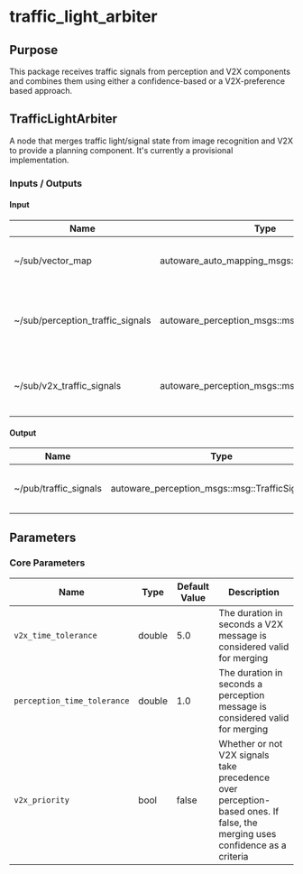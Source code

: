 # traffic_light_arbiter

## Purpose

This package receives traffic signals from perception and V2X components and combines them using either a confidence-based or a V2X-preference based approach.

## TrafficLightArbiter

A node that merges traffic light/signal state from image recognition and V2X to provide a planning component.
It's currently a provisional implementation.

### Inputs / Outputs

#### Input

| Name                             | Type                                         | Description                                              |
| -------------------------------- | -------------------------------------------- | -------------------------------------------------------- |
| ~/sub/vector_map                 | autoware_auto_mapping_msgs::msg::HADMapBin   | The vector map to get valid traffic signal ids.          |
| ~/sub/perception_traffic_signals | autoware_perception_msgs::msg::TrafficSignal | The traffic signals from the image recognition pipeline. |
| ~/sub/v2x_traffic_signals        | autoware_perception_msgs::msg::TrafficSignal | The traffic signals from the V2X interface.              |

#### Output

| Name                  | Type                                              | Description                      |
| --------------------- | ------------------------------------------------- | -------------------------------- |
| ~/pub/traffic_signals | autoware_perception_msgs::msg::TrafficSignalArray | The merged traffic signal state. |

## Parameters

### Core Parameters

| Name                        | Type   | Default Value | Description                                                                                                                |
| --------------------------- | ------ | ------------- | -------------------------------------------------------------------------------------------------------------------------- |
| `v2x_time_tolerance`        | double | 5.0           | The duration in seconds a V2X message is considered valid for merging                                                      |
| `perception_time_tolerance` | double | 1.0           | The duration in seconds a perception message is considered valid for merging                                               |
| `v2x_priority`              | bool   | false         | Whether or not V2X signals take precedence over perception-based ones. If false, the merging uses confidence as a criteria |

